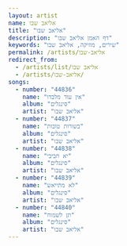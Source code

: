 ```yaml
---
layout: artist
name: אליאב שבו
title: "אליאב שבו"
description: "דף האמן אליאב שבו"
keywords: "שירים, מוזיקה, אליאב שבו"
permalink: /artists/אליאב-שבו
redirect_from:
  - /artists/list/אליאב שבו
  - /artists/אליאב-שבו/
songs:
  - number: "44836"
    name: "אין עוד מלבדו"
    album: "סינגלים"
    artist: "אליאב שבו"
  - number: "44837"
    name: "בשורות טובות"
    album: "סינגלים"
    artist: "אליאב שבו"
  - number: "44838"
    name: "יא חביבי"
    album: "סינגלים"
    artist: "אליאב שבו"
  - number: "44839"
    name: "לא מתייאש"
    album: "סינגלים"
    artist: "אליאב שבו"
  - number: "44840"
    name: "תן לשמוח"
    album: "סינגלים"
    artist: "אליאב שבו"
---
```

